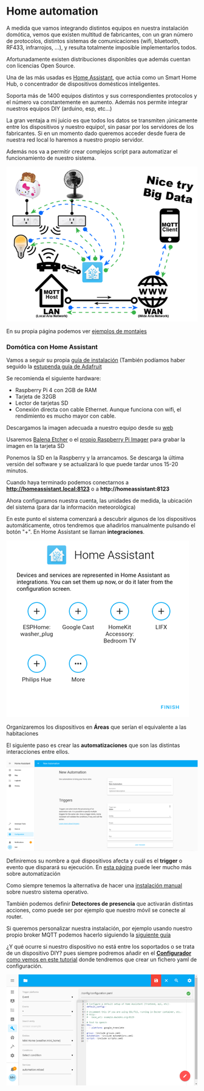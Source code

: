 # Home automation

A medida que vamos integrando distintos equipos en nuestra instalación domótica, vemos que existen multitud de fabricantes, con un gran número de protocolos, distintos sistemas de comunicaciones (wifi, bluetooth, RF433, infrarrojos, ...), y resulta totalmente imposible implementarlos todos.

Afortunadamente existen distribuciones disponibles que además cuentan con licencias Open Source. 

Una de las más usadas es [Home Assistant](https://home-assistant.io), que actúa como un Smart Home Hub, o concentrador de dispositivos domésticos inteligentes. 

Soporta más de 1400 equipos distintos y sus correspondientes protocolos y el número va constantemente en aumento. Además nos permite integrar nuestros equipos DIY (arduino, esp, etc...)

La gran ventaja a mi juicio es que todos los datos se transmiten ¡únicamente entre los dispositivos y nuestro equipo!, sin pasar por los servidores de los fabricantes. Si en un momento dado queremos acceder desde fuera de nuestra red local lo haremos a nuestro propio servidor.

Además nos va a permitir crear complejos script para automatizar el funcionamiento de nuestro sistema.

![Arquitectura Home Assistant](./images/internet_of_things___iot_Network_Hassio.png)

En su propia página podemos ver [ejemplos de montajes](https://www.home-assistant.io/cookbook/)

### Domótica con Home Assistant

Vamos a seguir su propia [guía de instalación](https://www.home-assistant.io/getting-started/) (También podíamos haber seguido la [estupenda guía de Adafruit](https://learn.adafruit.com/set-up-home-assistant-with-a-raspberry-pi?view=all)

Se recomienda el siguiente hardware:

* Raspberry Pi 4 con 2GB de RAM
* Tarjeta de 32GB
* Lector de tarjetas SD
* Conexión directa con cable Ethernet. Aunque funciona con wifi, el rendimiento es mucho mayor con cable.

Descargamos la imagen adecuada a nuestro equipo desde su [web](https://www.home-assistant.io/hassio/installation/)

Usaremos [Balena Etcher](https://www.balena.io/etcher/) o el [propio Raspberry Pi Imager](https://www.raspberrypi.com/software/) para grabar la imagen en la tarjeta SD

Ponemos la SD en la Raspberry y la arrancamos. Se descarga la última versión del software y se actualizará lo que puede tardar unos 15-20 minutos.

Cuando haya terminado podemos conectarnos a **http://homeassistant.local:8123** o a **http://homeassistant:8123**

Ahora configuramos nuestra cuenta, las unidades de medida, la ubicación del sistema (para dar la información meteorológica)

En este punto el sistema comenzará a descubrir algunos de los dispositivos automáticamente, otros tendremos que añadirlos manualmente pulsando el botón "+". En Home Assistant se llaman **integraciones**.


![Dispositivos](./images/devices.png)

Organizaremos los dispositivos en **Áreas** que serían el equivalente a las habitaciones

El siguiente paso es crear las **automatizaciones** que son las distintas interacciones entre ellos.

![Automatizaciones](./images/new-automation.png)

Definiremos su nombre a qué dispositivos afecta y cuál es el **trigger** o evento que disparará su ejecución. En [esta página](https://www.home-assistant.io/getting-started/automation/) puede leer mucho más sobre automatización

Como siempre tenemos la alternativa de hacer una [instalación manual](https://www.home-assistant.io/docs/installation/raspberry-pi/) sobre nuestro sistema operativo.

También podemos definir **Detectores de presencia** que activarán distintas acciones, como puede ser por ejemplo que nuestro móvil se conecte al router.

Si queremos personalizar nuestra instalación, por ejemplo usando nuestro propio broker MQTT podemos hacerlo siguiendo la [siguiente guía](https://learn.adafruit.com/set-up-home-assistant-with-a-raspberry-pi/mqtt-setup)

¿Y qué ocurre si nuestro dispositivo no está entre los soportados o se trata de un dispositivo DIY? pues siempre podremos añadir en el [**Configurador** como vemos en este tutorial](https://learn.adafruit.com/set-up-home-assistant-with-a-raspberry-pi/configuration-yaml) donde tendremos que crear un fichero yaml de configuración.

![Configuración dispositivo DIY](./images/internet_of_things___iot_Config7.png)

